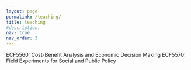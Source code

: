 ```yaml
---
layout: page
permalink: /teaching/
title: teaching
#description: 
nav: true
nav_order: 3
---
```

ECF5560: Cost-Benefit Analysis and Economic Decision Making 
ECF5570: Field Experiments for Social and Public Policy
